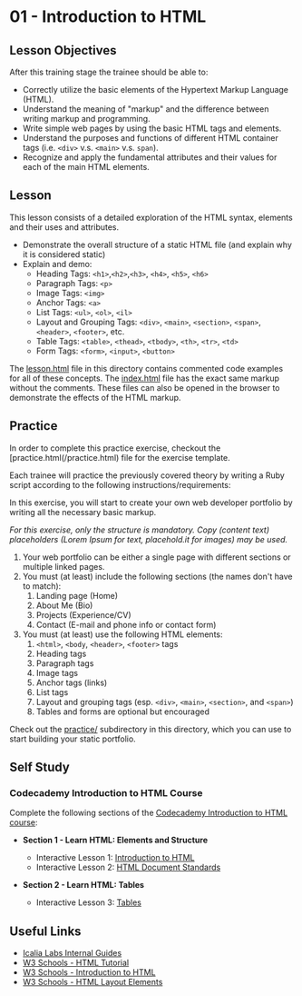 # 01 - Introduction to HTML

## Lesson Objectives

After this training stage the trainee should be able to:

+ Correctly utilize the basic elements of the Hypertext Markup Language (HTML).
+ Understand the meaning of "markup" and the difference between writing markup and programming.
+ Write simple web pages by using the basic HTML tags and elements.
+ Understand the purposes and functions of different HTML container tags (i.e. `<div>` v.s. `<main>` v.s. `span`).
+ Recognize and apply the fundamental attributes and their values for each of the main HTML elements.
  
## Lesson

This lesson consists of a detailed exploration of the HTML syntax, elements and their uses and attributes.

+ Demonstrate the overall structure of a static HTML file (and explain why it is considered static)
+ Explain and demo:
  + Heading Tags: `<h1>`,`<h2>`,`<h3>`, `<h4>`, `<h5>`, `<h6>`
  + Paragraph Tags: `<p>`
  + Image Tags: `<img>`
  + Anchor Tags: `<a>`
  + List Tags: `<ul>`, `<ol>`, `<il>`
  + Layout and Grouping Tags: `<div>`, `<main>`, `<section>`, `<span>`, `<header>`, `<footer>`, etc.
  + Table Tags: `<table>`, `<thead>`, `<tbody>`, `<th>`, `<tr>`, `<td>`
  + Form Tags: `<form>`, `<input>`, `<button>`

The [lesson.html](lesson.html) file in this directory contains commented code examples for all of these concepts. The [index.html](index.html) file has the exact same markup without the comments. These files can also be opened in the browser to demonstrate the effects of the HTML markup.

## Practice

In order to complete this practice exercise, checkout the [practice.html(/practice.html) file for the exercise template.

Each trainee will practice the previously covered theory by writing a Ruby script according to the following instructions/requirements:

In this exercise, you will start to create your own web developer portfolio by writing all the necessary basic markup.

*For this exercise, only the structure is mandatory. Copy (content text) placeholders (Lorem Ipsum for text, placehold.it for images) may be used.*

1. Your web portfolio can be either a single page with different sections or multiple linked pages.
2. You must (at least) include the following sections (the names don't have to match):
   1. Landing page (Home)
   2. About Me (Bio)
   3. Projects (Experience/CV)
   4. Contact (E-mail and phone info or contact form)
3. You must (at least) use the following HTML elements:
   1. `<html>`, `<body`, `<header>`, `<footer>` tags
   2. Heading tags
   3. Paragraph tags
   4. Image tags
   5. Anchor tags (links)
   6. List tags
   7. Layout and grouping tags (esp. `<div>`, `<main>`, `<section>`, and `<span>`)
   8. Tables and forms are optional but encouraged

Check out the [practice/](practice/) subdirectory in this directory, which you can use to start building your static portfolio.

## Self Study

### Codecademy Introduction to HTML Course

Complete the following sections of the [Codecademy Introduction to HTML course](https://www.codecademy.com/learn/learn-html):

+ **Section 1 - Learn HTML: Elements and Structure**
  + Interactive Lesson 1: [Introduction to HTML](https://www.codecademy.com/courses/learn-html/lessons/intro-to-html)
  + Interactive Lesson 2: [HTML Document Standards](https://www.codecademy.com/courses/learn-html/lessons/common-html-elements)
  
+ **Section 2 - Learn HTML: Tables**
  + Interactive Lesson 3: [Tables](https://www.codecademy.com/courses/learn-html/lessons/tables/)

## Useful Links

+ [Icalia Labs Internal Guides](https://github.com/IcaliaLabs/guides/)
+ [W3 Schools - HTML Tutorial](https://www.w3schools.com/html/)
+ [W3 Schools - Introduction to HTML](https://www.w3schools.com/html/html_intro.asp)
+ [W3 Schools - HTML Layout Elements](https://www.w3schools.com/html/html_layout.asp)